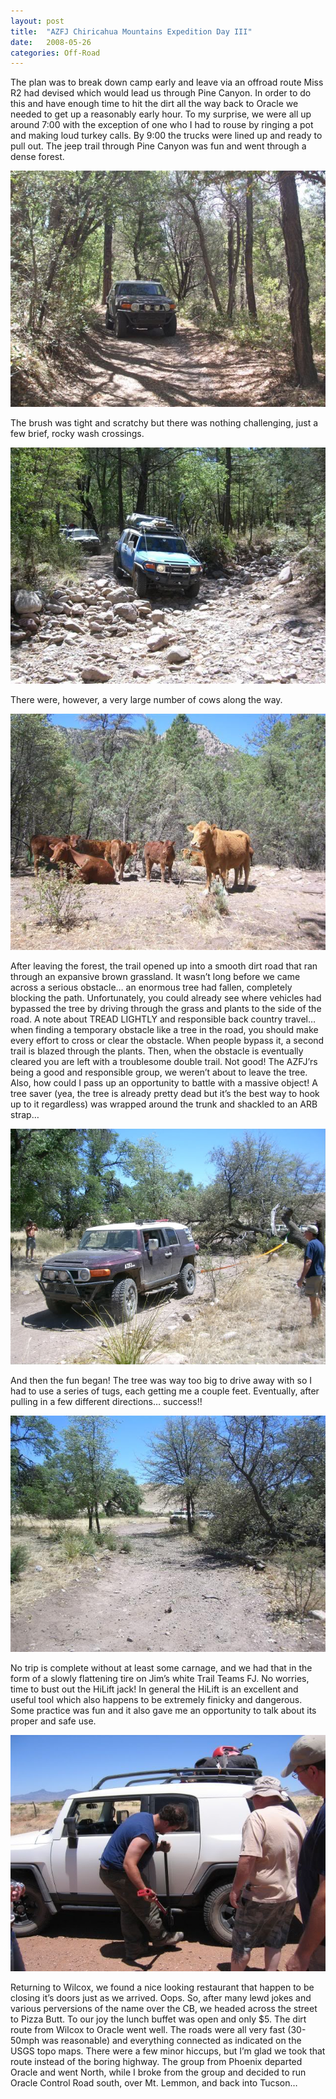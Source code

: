 ```yaml
---
layout: post
title:  "AZFJ Chiricahua Mountains Expedition Day III"
date:   2008-05-26
categories: Off-Road
---
```


The plan was to break down camp early and leave via an offroad route Miss R2 had devised which would lead us through Pine Canyon. In order to do this and have enough time to hit the dirt all the way back to Oracle we needed to get up a reasonably early hour. To my surprise, we were all up around 7:00 with the exception of one who I had to rouse by ringing a pot and making loud turkey calls. By 9:00 the trucks were lined up and ready to pull out. The jeep trail through Pine Canyon was fun and went through a dense forest.

![](/assets/img/2008-05-26-chiricahua-iii/DSCF2245.jpg)

The brush was tight and scratchy but there was nothing challenging, just a few brief, rocky wash crossings.

![](/assets/img/2008-05-26-chiricahua-iii/CIMG2055.jpg)

There were, however, a very large number of cows along the way.

![](/assets/img/2008-05-26-chiricahua-iii/CIMG2058.jpg)

After leaving the forest, the trail opened up into a smooth dirt road that ran through an expansive brown grassland. It wasn’t long before we came across a serious obstacle… an enormous tree had fallen, completely blocking the path. Unfortunately, you could already see where vehicles had bypassed the tree by driving through the grass and plants to the side of the road. A note about TREAD LIGHTLY and responsible back country travel… when finding a temporary obstacle like a tree in the road, you should make every effort to cross or clear the obstacle. When people bypass it, a second trail is blazed through the plants. Then, when the obstacle is eventually cleared you are left with a troublesome double trail. Not good! The AZFJ’rs being a good and responsible group, we weren’t about to leave the tree. Also, how could I pass up an opportunity to battle with a massive object! A tree saver (yea, the tree is already pretty dead but it’s the best way to hook up to it regardless) was wrapped around the trunk and shackled to an ARB strap…

![](/assets/img/2008-05-26-chiricahua-iii/CIMG2077.jpg)

And then the fun began! The tree was way too big to drive away with so I had to use a series of tugs, each getting me a couple feet. Eventually, after pulling in a few different directions… success!!

![](/assets/img/2008-05-26-chiricahua-iii/CIMG2085.jpg)

No trip is complete without at least some carnage, and we had that in the form of a slowly flattening tire on Jim’s white Trail Teams FJ. No worries, time to bust out the HiLift jack! In general the HiLift is an excellent and useful tool which also happens to be extremely finicky and dangerous. Some practice was fun and it also gave me an opportunity to talk about its proper and safe use.

![](/assets/img/2008-05-26-chiricahua-iii/normal_IMG_1994.jpg)

Returning to Wilcox, we found a nice looking restaurant that happen to be closing it’s doors just as we arrived. Oops. So, after many lewd jokes and various perversions of the name over the CB, we headed across the street to Pizza Butt. To our joy the lunch buffet was open and only $5. The dirt route from Wilcox to Oracle went well. The roads were all very fast (30-50mph was reasonable) and everything connected as indicated on the USGS topo maps. There were a few minor hiccups, but I’m glad we took that route instead of the boring highway. The group from Phoenix departed Oracle and went North, while I broke from the group and decided to run Oracle Control Road south, over Mt. Lemmon, and back into Tucson…